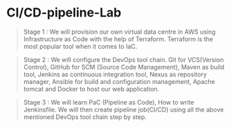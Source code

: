 # CI/CD-pipeline-Lab

> Stage 1 : We will provision our own virtual data centre in AWS using Infrastructure as Code with the help of Terraform. Terraform is the most popular tool when it comes to IaC.

> Stage 2 : We will configure the DevOps tool chain. Git for VCS(Version Control), GitHub for SCM (Source Code Management), Maven as build tool, Jenkins as continuous integration tool, Nexus as repository manager, Ansible for build and configuration management, Apache tomcat and Docker to host our web application.

> Stage 3 : We will learn PaC (Pipeline as Code), How to write Jenkinsfile. We will then create pipeline job(CI/CD) using all the above mentioned DevOps tool chain step by step.

